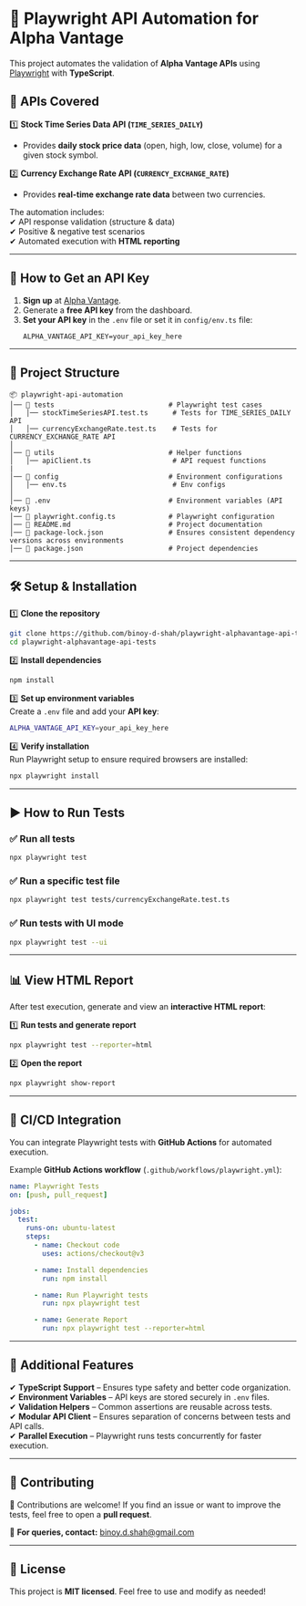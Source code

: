 # 🚀 Playwright API Automation for Alpha Vantage  

This project automates the validation of **Alpha Vantage APIs** using [Playwright](https://playwright.dev/) with **TypeScript**.  

## 📌 APIs Covered  
1️⃣ **Stock Time Series Data API (`TIME_SERIES_DAILY`)**  
   - Provides **daily stock price data** (open, high, low, close, volume) for a given stock symbol.  

2️⃣ **Currency Exchange Rate API (`CURRENCY_EXCHANGE_RATE`)**  
   - Provides **real-time exchange rate data** between two currencies.  

The automation includes:  
✔ API response validation (structure & data)  
✔ Positive & negative test scenarios  
✔ Automated execution with **HTML reporting**

---

## 🔑 How to Get an API Key  

1. **Sign up** at [Alpha Vantage](https://www.alphavantage.co/support/#api-key).  
2. Generate a **free API key** from the dashboard.  
3. **Set your API key** in the `.env` file or set it in `config/env.ts` file:  
   ```
   ALPHA_VANTAGE_API_KEY=your_api_key_here
   ```

---

## 📂 Project Structure  

```
📦 playwright-api-automation
│── 📂 tests                            # Playwright test cases
│   │── stockTimeSeriesAPI.test.ts      # Tests for TIME_SERIES_DAILY API
│   │── currencyExchangeRate.test.ts    # Tests for CURRENCY_EXCHANGE_RATE API
│
│── 📂 utils                            # Helper functions
│   │── apiClient.ts                    # API request functions
|
│── 📂 config                           # Environment configurations
│   │── env.ts                          # Env configs
│
│── 📄 .env                             # Environment variables (API keys)
│── 📄 playwright.config.ts             # Playwright configuration
│── 📄 README.md                        # Project documentation
│── 📄 package-lock.json                # Ensures consistent dependency versions across environments
│── 📄 package.json                     # Project dependencies
```

---

## 🛠 Setup & Installation  

1️⃣ **Clone the repository**  
```sh
git clone https://github.com/binoy-d-shah/playwright-alphavantage-api-tests.git
cd playwright-alphavantage-api-tests
```

2️⃣ **Install dependencies**  
```sh
npm install
```

3️⃣ **Set up environment variables**  
Create a `.env` file and add your **API key**:  
```sh
ALPHA_VANTAGE_API_KEY=your_api_key_here
```

4️⃣ **Verify installation**  
Run Playwright setup to ensure required browsers are installed:  
```sh
npx playwright install
```

---

## ▶ How to Run Tests  

### ✅ **Run all tests**  
```sh
npx playwright test
```

### ✅ **Run a specific test file**  
```sh
npx playwright test tests/currencyExchangeRate.test.ts
```

### ✅ **Run tests with UI mode**  
```sh
npx playwright test --ui
```

---

## 📊 View HTML Report  

After test execution, generate and view an **interactive HTML report**:  

1️⃣ **Run tests and generate report**  
```sh
npx playwright test --reporter=html
```

2️⃣ **Open the report**  
```sh
npx playwright show-report
```

---

## 🚀 CI/CD Integration  

You can integrate Playwright tests with **GitHub Actions** for automated execution.  

Example **GitHub Actions workflow** (`.github/workflows/playwright.yml`):  
```yml
name: Playwright Tests
on: [push, pull_request]

jobs:
  test:
    runs-on: ubuntu-latest
    steps:
      - name: Checkout code
        uses: actions/checkout@v3

      - name: Install dependencies
        run: npm install

      - name: Run Playwright tests
        run: npx playwright test

      - name: Generate Report
        run: npx playwright test --reporter=html
```

---

## 📌 Additional Features  
✔ **TypeScript Support** – Ensures type safety and better code organization.  
✔ **Environment Variables** – API keys are stored securely in `.env` files.  
✔ **Validation Helpers** – Common assertions are reusable across tests.  
✔ **Modular API Client** – Ensures separation of concerns between tests and API calls.  
✔ **Parallel Execution** – Playwright runs tests concurrently for faster execution.  

---

## 🤝 Contributing  

👥 Contributions are welcome! If you find an issue or want to improve the tests, feel free to open a **pull request**.  

📧 **For queries, contact:** binoy.d.shah@gmail.com  

---

## 📜 License  

This project is **MIT licensed**. Feel free to use and modify as needed!  
